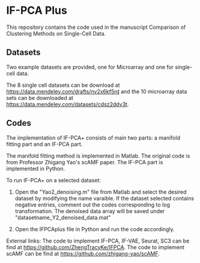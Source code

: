 # IF-PCA Plus

This repository contains the code used in the manuscript Comparison of Clustering Methods on Single-Cell
Data.

## Datasets
Two example datasets are provided, one for Microarray and one for single-cell data.

The 8 single cell datasets can be download at https://data.mendeley.com/drafts/nv2x6kf5rd and the 10 microarray data sets can be downloaded at https://data.mendeley.com/datasets/cdsz2ddv3t.

## Codes
The implementation of IF-PCA+ consists of main two parts: a manifold fitting part and an IF-PCA part.

The manifold fitting method is implemented in Matlab. The original code is from Professor Zhigang Yao's scAMF paper.
The IF-PCA part is implemented in Python.

To run IF-PCA+ on a selected dataset:
1. Open the "Yao2_denoising.m" file from Matlab and select the desired dataset by modifying the name varaible.
If the dataset selected contains negative entries, comment out the codes corresponding to log transformation. The denoised data array will be saved under "datasetname_Y2_denoised_data.mat"

2. Open the IFPCAplus file in Python and run the code accordingly.





External links:
The code to implement IF-PCA, IF-VAE, Seurat, SC3 can be find at https://github.com/ZhengTracyKe/IFPCA. The code to implement scAMF can be find at https://github.com/zhigang-yao/scAMF. 


